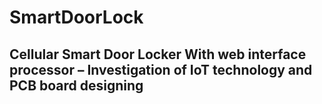 # SmartDoorLock

## Cellular Smart Door Locker With web interface processor – Investigation of IoT technology and PCB board designing

